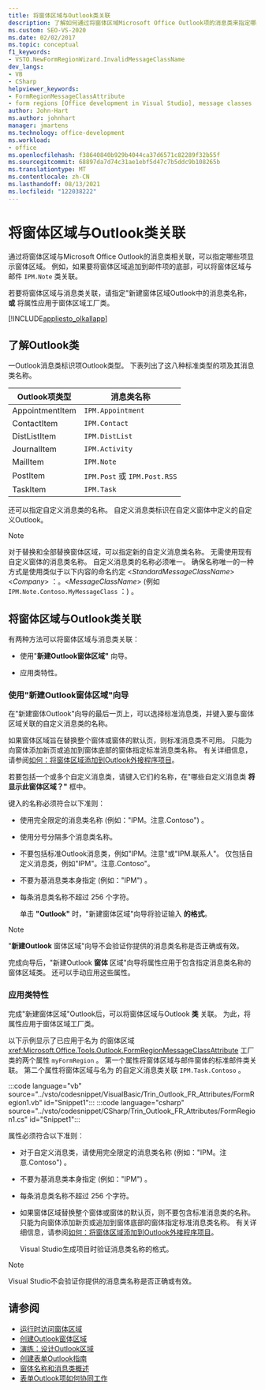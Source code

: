 ```yaml
---
title: 将窗体区域与Outlook类关联
description: 了解如何通过将窗体区域Microsoft Office Outlook项的消息类来指定哪些项显示窗体区域。
ms.custom: SEO-VS-2020
ms.date: 02/02/2017
ms.topic: conceptual
f1_keywords:
- VSTO.NewFormRegionWizard.InvalidMessageClassName
dev_langs:
- VB
- CSharp
helpviewer_keywords:
- FormRegionMessageClassAttribute
- form regions [Office development in Visual Studio], message classes
author: John-Hart
ms.author: johnhart
manager: jmartens
ms.technology: office-development
ms.workload:
- office
ms.openlocfilehash: f38640840b929b4044ca37d6571c82289f32b55f
ms.sourcegitcommit: 68897da7d74c31ae1ebf5d47c7b5ddc9b108265b
ms.translationtype: MT
ms.contentlocale: zh-CN
ms.lasthandoff: 08/13/2021
ms.locfileid: "122038222"
---
```

# <a name="associate-a-form-region-with-an-outlook-message-class"></a>将窗体区域与Outlook类关联
  通过将窗体区域与Microsoft Office Outlook的消息类相关联，可以指定哪些项显示窗体区域。 例如，如果要将窗体区域追加到邮件项的底部，可以将窗体区域与邮件 `IPM.Note` 类关联。

 若要将窗体区域与消息类关联，请指定"新建窗体区域Outlook中的消息类名称，**或** 将属性应用于窗体区域工厂类。

 [!INCLUDE[appliesto_olkallapp](../vsto/includes/appliesto-olkallapp-md.md)]

## <a name="understand-outlook-message-classes"></a>了解Outlook类
 一Outlook消息类标识项Outlook类型。 下表列出了这八种标准类型的项及其消息类名称。

|Outlook项类型|消息类名称|
|-----------------------|------------------------|
|AppointmentItem|`IPM.Appointment`|
|ContactItem|`IPM.Contact`|
|DistListItem|`IPM.DistList`|
|JournalItem|`IPM.Activity`|
|MailItem|`IPM.Note`|
|PostItem|`IPM.Post` 或 `IPM.Post.RSS`|
| TaskItem|`IPM.Task`|

 还可以指定自定义消息类的名称。 自定义消息类标识在自定义窗体中定义的自定义Outlook。

> [!NOTE]
> 对于替换和全部替换窗体区域，可以指定新的自定义消息类名称。 无需使用现有自定义窗体的消息类名称。 自定义消息类的名称必须唯一。 确保名称唯一的一种方式是使用类似于以下内容的命名约定 \<*StandardMessageClassName*> \<*Company*> ：。\<*MessageClassName*>  (例如 `IPM.Note.Contoso.MyMessageClass` ：) 。

## <a name="associate-a-form-region-with-an-outlook-message-class"></a>将窗体区域与Outlook类关联
 有两种方法可以将窗体区域与消息类关联：

- 使用"**新建Outlook窗体区域"** 向导。

- 应用类特性。

### <a name="use-the-new-outlook-form-region-wizard"></a>使用"新建Outlook窗体区域"向导
 在"新建窗体Outlook"向导的最后一页上，可以选择标准消息类，并键入要与窗体区域关联的自定义消息类的名称。

 如果窗体区域旨在替换整个窗体或窗体的默认页，则标准消息类不可用。 只能为向窗体添加新页或追加到窗体底部的窗体指定标准消息类名称。 有关详细信息，请参阅[如何：将窗体区域添加到Outlook外接程序项目](../vsto/how-to-add-a-form-region-to-an-outlook-add-in-project.md)。

 若要包括一个或多个自定义消息类，请键入它们的名称，在"哪些自定义消息类 **将显示此窗体区域？"** 框中。

 键入的名称必须符合以下准则：

- 使用完全限定的消息类名称 (例如："IPM。注意.Contoso") 。

- 使用分号分隔多个消息类名称。

- 不要包括标准Outlook消息类，例如"IPM。注意"或"IPM.联系人"。 仅包括自定义消息类，例如"IPM"。注意.Contoso"。

- 不要为基消息类本身指定 (例如："IPM") 。

- 每条消息类名称不超过 256 个字符。

  单击 **"Outlook"** 时，"新建窗体区域"向导将验证输入 **的格式**。

> [!NOTE]
> "**新建Outlook** 窗体区域"向导不会验证你提供的消息类名称是否正确或有效。

 完成向导后，"新建Outlook **窗体** 区域"向导将属性应用于包含指定消息类名称的窗体区域类。 还可以手动应用这些属性。

### <a name="apply-class-attributes"></a>应用类特性
 完成"新建窗体区域"Outlook后，可以将窗体区域与Outlook **类** 关联。 为此，将属性应用于窗体区域工厂类。

 以下示例显示了已应用于名为 的窗体区域 <xref:Microsoft.Office.Tools.Outlook.FormRegionMessageClassAttribute> 工厂类的两个属性 `myFormRegion` 。 第一个属性将窗体区域与邮件窗体的标准邮件类关联。 第二个属性将窗体区域与名为 的自定义消息类关联 `IPM.Task.Contoso` 。

 :::code language="vb" source="../vsto/codesnippet/VisualBasic/Trin_Outlook_FR_Attributes/FormRegion1.vb" id="Snippet1":::
 :::code language="csharp" source="../vsto/codesnippet/CSharp/Trin_Outlook_FR_Attributes/FormRegion1.cs" id="Snippet1":::

 属性必须符合以下准则：

- 对于自定义消息类，请使用完全限定的消息类名称 (例如："IPM。注意.Contoso") 。

- 不要为基消息类本身指定 (例如："IPM") 。

- 每条消息类名称不超过 256 个字符。

- 如果窗体区域替换整个窗体或窗体的默认页，则不要包含标准消息类的名称。 只能为向窗体添加新页或追加到窗体底部的窗体指定标准消息类名称。 有关详细信息，请参阅[如何：将窗体区域添加到Outlook外接程序项目](../vsto/how-to-add-a-form-region-to-an-outlook-add-in-project.md)。

  Visual Studio生成项目时验证消息类名称的格式。

> [!NOTE]
> Visual Studio不会验证你提供的消息类名称是否正确或有效。

## <a name="see-also"></a>请参阅
- [运行时访问窗体区域](../vsto/accessing-a-form-region-at-run-time.md)
- [创建Outlook窗体区域](../vsto/creating-outlook-form-regions.md)
- [演练：设计Outlook区域](../vsto/walkthrough-designing-an-outlook-form-region.md)
- [创建表单Outlook指南](../vsto/guidelines-for-creating-outlook-form-regions.md)
- [窗体名称和消息类概述](/office/vba/outlook/Concepts/Forms/form-name-and-message-class-overview)
- [表单Outlook项如何协同工作](/office/vba/outlook/Concepts/Forms/how-outlook-forms-and-items-work-together)

